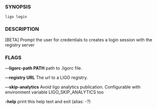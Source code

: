
### SYNOPSIS
```
ligo login
```

### DESCRIPTION
[BETA] Prompt the user for credentials to creates a login session with the registry server

### FLAGS
**--ligorc-path PATH**
path to .ligorc file.

**--registry URL**
The url to a LIGO registry.

**--skip-analytics**
Avoid ligo analytics publication. Configurable with environment variable LIGO_SKIP_ANALYTICS too

**-help**
print this help text and exit (alias: -?)


